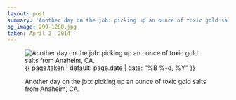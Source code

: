 ```yaml
---
layout: post
summary: 'Another day on the job: picking up an ounce of toxic gold salts from Anaheim, CA.'
og_image: 299-1280.jpg
taken: April 2, 2014
---
```


<figure class="post" data-src="{{ site.assets_url }}/{{ page.og_image }}" data-sub-html='#caption-{{ page.id | remove_first: "/" }}'>
<img alt="Another day on the job: picking up an ounce of toxic gold salts from Anaheim, CA." sizes="(min-width: 700px) 50vw, calc(100vw - 2rem)" src="{{ site.assets_url }}/299-640.jpg" srcset="{{ site.assets_url }}/299-1280.jpg 1280w, {{ site.assets_url }}/299-960.jpg 960w, {{ site.assets_url }}/299-640.jpg 640w, {{ site.assets_url }}/299-320.jpg 320w"/>
<figcaption id='caption-{{ page.id | remove_first: "/" }}'>
<time>{{ page.taken | default: page.date | date: "%B %-d, %Y" }}</time>
<p>Another day on the job: picking up an ounce of toxic gold salts from Anaheim, CA.</p>
</figcaption>
</figure>

